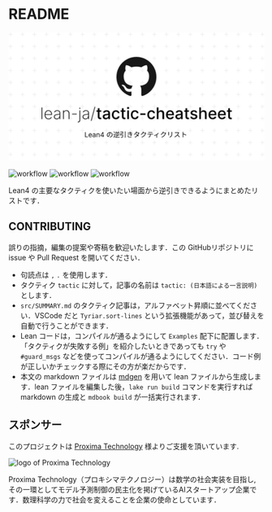 # README

[![repo logo](./src/image/project_image.webp)](https://github.com/wei/socialify)

![workflow](https://github.com/lean-ja/tactic-cheatsheet/actions/workflows/ci.yml/badge.svg) ![workflow](https://github.com/lean-ja/tactic-cheatsheet/actions/workflows/deploy.yml/badge.svg) ![workflow](https://github.com/lean-ja/tactic-cheatsheet/actions/workflows/update.yml/badge.svg)

Lean4 の主要なタクティクを使いたい場面から逆引きできるようにまとめたリストです．

## CONTRIBUTING

誤りの指摘，編集の提案や寄稿を歓迎いたします．この GitHubリポジトリに issue や Pull Request を開いてください．

* 句読点は `,` `.` を使用します．
* タクティク `tactic` に対して，記事の名前は `tactic: (日本語による一言説明)` とします．
* `src/SUMMARY.md` のタクティク記事は，アルファベット昇順に並べてください．VSCode だと `Tyriar.sort-lines` という拡張機能があって，並び替えを自動で行うことができます．
* Lean コードは，コンパイルが通るようにして `Examples` 配下に配置します．「タクティクが失敗する例」を紹介したいときであっても `try` や `#guard_msgs` などを使ってコンパイルが通るようにしてください．コード例が正しいかチェックする際にその方が楽だからです．
* 本文の markdown ファイルは [mdgen](https://github.com/Seasawher/mdgen) を用いて lean ファイルから生成します．lean ファイルを編集した後，`lake run build` コマンドを実行すれば markdown の生成と `mdbook build` が一括実行されます．

## スポンサー

このプロジェクトは [Proxima Technology](https://proxima-ai-tech.com/) 様よりご支援を頂いています.

![logo of Proxima Technology](./src/image/proxima.png)

Proxima Technology（プロキシマテクノロジー）は数学の社会実装を目指し, その⼀環としてモデル予測制御の民主化を掲げているAIスタートアップ企業です．数理科学の力で社会を変えることを企業の使命としています．
